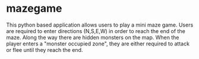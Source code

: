 # mazegame
This python based application allows users to play a mini maze game. Users are required to enter directions (N,S,E,W) in order to reach the end of the maze. Along the way there are hidden monsters on the map. When the player enters a "monster occupied zone", they are either required to attack or flee until they reach the end. 

